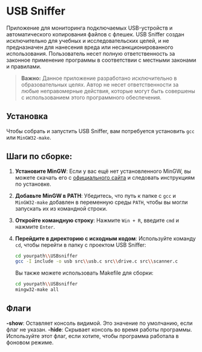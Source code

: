 # USB Sniffer
Приложение для мониторинга подключаемых USB-устройств и автоматического копирования файлов с флешек. USB Sniffer создан исключительно для учебных и исследовательских целей, и не предназначен для нанесения вреда или несанкционированного использования. Пользователь несет полную ответственность за законное применение программы в соответствии с местными законами и правилами.

> **Важно:** Данное приложение разработано исключительно в образовательных целях. Автор не несет ответственности за любые неправомерные действия, которые могут быть совершены с использованием этого программного обеспечения.

## Установка

Чтобы собрать и запустить USB Sniffer, вам потребуется установить `gcc` или `MinGW32-make`. 

## Шаги по сборке:

1. **Установите MinGW**: Если у вас ещё нет установленного MinGW, вы можете скачать его с [официального сайта](https://osdn.net/projects/mingw/releases/) и следовать инструкциям по установке.

2. **Добавьте MinGW в PATH**: Убедитесь, что путь к папке с `gcc` и `MinGW32-make` добавлен в переменную среды `PATH`, чтобы вы могли запускать их из командной строки.

3. **Откройте командную строку**: Нажмите `Win + R`, введите `cmd` и нажмите `Enter`.

4. **Перейдите в директорию с исходным кодом**: Используйте команду `cd`, чтобы перейти в папку с проектом USB Sniffer:
   ```bash
   cd yourpath\\USBsniffer
   gcc -I include -o usb src\\usb.c src\\drive.c src\\scanner.c
   ```
   Вы также можете использовать Makefile для сборки:
   ```bash
   cd yourpath\\USBsniffer
   mingw32-make all
   ```

## Флаги
**-show**: Оставляет консоль видимой. Это значение по умолчанию, если флаг не указан.
**-hide**: Скрывает консоль во время работы программы. Используйте этот флаг, если хотите, чтобы программа работала в фоновом режиме.

